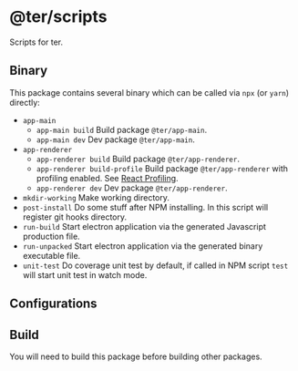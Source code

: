 # @ter/scripts

Scripts for ter.

## Binary

This package contains several binary which can be called via `npx` (or `yarn`) directly:

- `app-main`
  - `app-main build`
    Build package `@ter/app-main`.
  - `app-main dev`
    Dev package `@ter/app-main`.
- `app-renderer`
  - `app-renderer build`
    Build package `@ter/app-renderer`.
  - `app-renderer build-profile`
    Build package `@ter/app-renderer` with profiling enabled. See [React Profiling].
  - `app-renderer dev`
    Dev package `@ter/app-renderer`.
- `mkdir-working`
  Make working directory.
- `post-install`
  Do some stuff after NPM installing. In this script will register git hooks directory.
- `run-build`
  Start electron application via the generated Javascript production file.
- `run-unpacked`
  Start electron application via the generated binary executable file.
- `unit-test`
  Do coverage unit test by default, if called in NPM script `test` will start unit test in watch mode.

## Configurations

## Build

You will need to build this package before building other packages.

<!-- links -->

[react profiling]: https://create-react-app.dev/docs/production-build/#profiling
